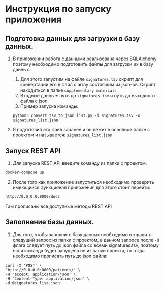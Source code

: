 # Инструкция по запуску приложения

## Подготовка данных для загрузки в базу данных.
1) В приложении работа с данными реализована через SQLAlchemy поэтому необходимо подготовить
файлы для загрузки их в базу данных.
   1) Для этого запустим на файле ```signatures.tsv``` скрипт для конвертации его в файл с array состоящим из json-ов.
   Скрипт находиться в папке ```supplementary materials```
   2) Входные данные: путь до ```signatures.tsv``` и путь до выходного файла с json 
   3) Пример запуска команды:
   
   ```python3 convert_tsv_to_json_list.py -i signatures.tsv -o signatures_list.json```
2) Я подготовил это файл заранее и он лежит в основной папке с проектом и называется: ```signatures_list.json```

## Запуск REST API
1) Для запуска REST API введите команду из папки с проектом:

```docker-compose up```

2) После того как приложение запуститься необходимо проверить имеющийся функционал приложения
для этого стоит перейти:

```http://0.0.0.0:8000/docs```

Там прописаны все доступные методы REST API

## Заполнение базы данных.
1) Для того, чтобы заполнить базу данных необходимо отправить следущий 
запрос из папки с проектом, в данном запросе после ```-d``` флага следует путь до json файла 
со всеми signatures.tsv, поэтому если команда будет запущена не из папки проекта, то тогда необходимо прописать 
путь до json файла:

```
curl -X 'POST' \
'http://0.0.0.0:8000/patients/' \
-H 'accept: application/json' \
-H 'Content-Type: application/json' \
-d @signatures_list.json
```